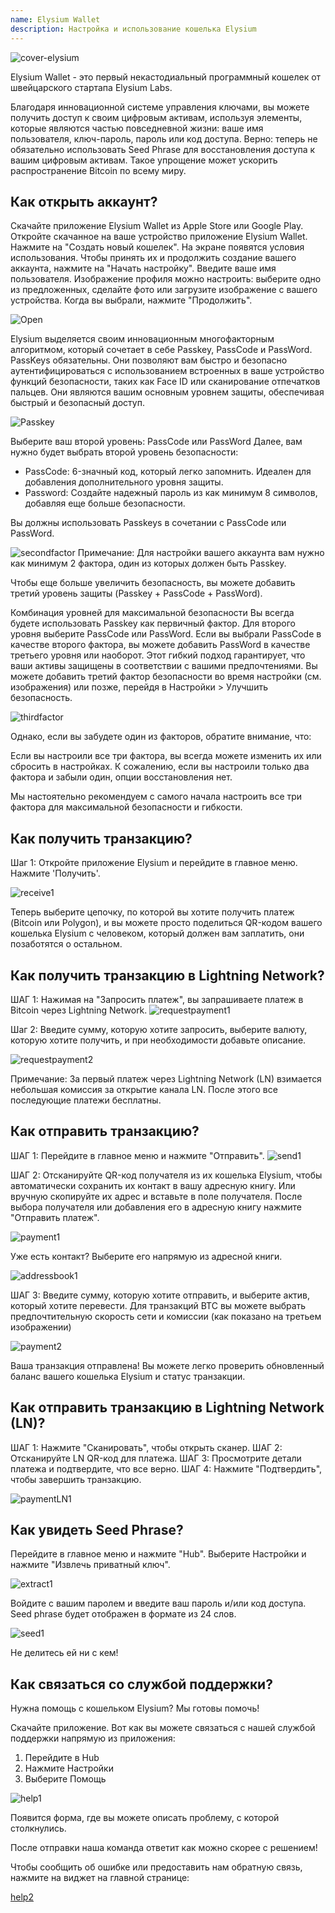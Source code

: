 ```yaml
---
name: Elysium Wallet
description: Настройка и использование кошелька Elysium
---
```


![cover-elysium](assets/cover.webp)

Elysium Wallet - это первый некастодиальный программный кошелек от швейцарского стартапа Elysium Labs.

Благодаря инновационной системе управления ключами, вы можете получить доступ к своим цифровым активам, используя элементы, которые являются частью повседневной жизни: ваше имя пользователя, ключ-пароль, пароль или код доступа.
Верно: теперь не обязательно использовать Seed Phrase для восстановления доступа к вашим цифровым активам.
Такое упрощение может ускорить распространение Bitcoin по всему миру.

## Как открыть аккаунт?

Скачайте приложение Elysium Wallet из Apple Store или Google Play.
Откройте скачанное на ваше устройство приложение Elysium Wallet.
Нажмите на "Создать новый кошелек".
На экране появятся условия использования.
Чтобы принять их и продолжить создание вашего аккаунта, нажмите на "Начать настройку".
Введите ваше имя пользователя.
Изображение профиля можно настроить: выберите одно из предложенных, сделайте фото или загрузите изображение с вашего устройства.
Когда вы выбрали, нажмите "Продолжить".

![Open](assets/open.webp)

Elysium выделяется своим инновационным многофакторным алгоритмом, который сочетает в себе Passkey, PassCode и PassWord.
PassKeys обязательны.
Они позволяют вам быстро и безопасно аутентифицироваться с использованием встроенных в ваше устройство функций безопасности, таких как Face ID или сканирование отпечатков пальцев.
Они являются вашим основным уровнем защиты, обеспечивая быстрый и безопасный доступ.

![Passkey](assets/passkey.webp)

Выберите ваш второй уровень: PassCode или PassWord
Далее, вам нужно будет выбрать второй уровень безопасности:

- PassCode: 6-значный код, который легко запомнить. Идеален для добавления дополнительного уровня защиты.
- Password: Создайте надежный пароль из как минимум 8 символов, добавляя еще больше безопасности.

Вы должны использовать Passkeys в сочетании с PassCode или PassWord.

![secondfactor](assets/secondfactor.webp)
Примечание: Для настройки вашего аккаунта вам нужно как минимум 2 фактора, один из которых должен быть Passkey.

Чтобы еще больше увеличить безопасность, вы можете добавить третий уровень защиты (Passkey + PassCode + PassWord).

Комбинация уровней для максимальной безопасности
Вы всегда будете использовать Passkey как первичный фактор. Для второго уровня выберите PassCode или PassWord.
Если вы выбрали PassCode в качестве второго фактора, вы можете добавить PassWord в качестве третьего уровня или наоборот. Этот гибкий подход гарантирует, что ваши активы защищены в соответствии с вашими предпочтениями.
Вы можете добавить третий фактор безопасности во время настройки (см. изображения) или позже, перейдя в Настройки > Улучшить безопасность.

![thirdfactor](assets/thirdfactor.webp)

Однако, если вы забудете один из факторов, обратите внимание, что:

Если вы настроили все три фактора, вы всегда можете изменить их или сбросить в настройках.
К сожалению, если вы настроили только два фактора и забыли один, опции восстановления нет.

Мы настоятельно рекомендуем с самого начала настроить все три фактора для максимальной безопасности и гибкости.

## Как получить транзакцию?

Шаг 1: Откройте приложение Elysium и перейдите в главное меню. Нажмите 'Получить'.

![receive1](assets/receive1.webp)

Теперь выберите цепочку, по которой вы хотите получить платеж (Bitcoin или Polygon), и вы можете просто поделиться QR-кодом вашего кошелька Elysium с человеком, который должен вам заплатить, они позаботятся о остальном.

## Как получить транзакцию в Lightning Network?
ШАГ 1: Нажимая на "Запросить платеж", вы запрашиваете платеж в Bitcoin через Lightning Network.
![requestpayment1](asset/requestpayment1)

Шаг 2: Введите сумму, которую хотите запросить, выберите валюту, которую хотите получить, и при необходимости добавьте описание.

![requestpayment2](asset/requestpayment2)

Примечание: За первый платеж через Lightning Network (LN) взимается небольшая комиссия за открытие канала LN. После этого все последующие платежи бесплатны.

## Как отправить транзакцию?

ШАГ 1: Перейдите в главное меню и нажмите "Отправить".
![send1](assets/send1.webp)

ШАГ 2: Отсканируйте QR-код получателя из их кошелька Elysium, чтобы автоматически сохранить их контакт в вашу адресную книгу.
Или вручную скопируйте их адрес и вставьте в поле получателя.
После выбора получателя или добавления его в адресную книгу нажмите "Отправить платеж".

![payment1](assets/payment1.webp)

Уже есть контакт? Выберите его напрямую из адресной книги.

![addressbook1](assets/addressbook1.webp)

ШАГ 3: Введите сумму, которую хотите отправить, и выберите актив, который хотите перевести.
Для транзакций BTC вы можете выбрать предпочтительную скорость сети и комиссии (как показано на третьем изображении)

![payment2](assets/payment2.webp)

Ваша транзакция отправлена! Вы можете легко проверить обновленный баланс вашего кошелька Elysium и статус транзакции.

## Как отправить транзакцию в Lightning Network (LN)?

ШАГ 1: Нажмите "Сканировать", чтобы открыть сканер.
ШАГ 2: Отсканируйте LN QR-код для платежа.
ШАГ 3: Просмотрите детали платежа и подтвердите, что все верно.
ШАГ 4: Нажмите "Подтвердить", чтобы завершить транзакцию.

![paymentLN1](assets/paymentLN1.webp)

## Как увидеть Seed Phrase?

Перейдите в главное меню и нажмите "Hub". Выберите Настройки и нажмите "Извлечь приватный ключ".

![extract1](assets/extract1.webp)

Войдите с вашим паролем и введите ваш пароль и/или код доступа.
Seed phrase будет отображен в формате из 24 слов.

![seed1](assets/seed1.webp)

Не делитесь ей ни с кем!

## Как связаться со службой поддержки?

Нужна помощь с кошельком Elysium? Мы готовы помочь!

Скачайте приложение.
Вот как вы можете связаться с нашей службой поддержки напрямую из приложения:

1. Перейдите в Hub
2. Нажмите Настройки
3. Выберите Помощь

![help1](assets/help1.webp)

Появится форма, где вы можете описать проблему, с которой столкнулись.

После отправки наша команда ответит как можно скорее с решением!

Чтобы сообщить об ошибке или предоставить нам обратную связь, нажмите на виджет на главной странице:

[help2](assets/help2.webp)